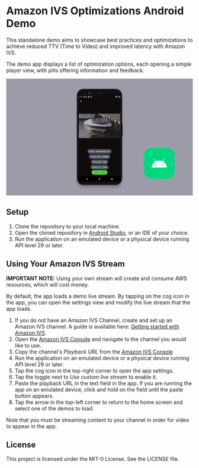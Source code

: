 # Amazon IVS Optimizations Android Demo

This standalone demo aims to showcase best practices and optimizations to achieve reduced TTV (Time to Video) and improved latency with Amazon IVS.

The demo app displays a list of optimization options, each opening a simple player view, with pills offering information and feedback.

<img src="app-screenshot.png" alt="An Android phone with a the demo application running on the screen." />

## Setup

1. Clone the repository to your local machine.
2. Open the cloned repository in [Android Studio](https://developer.android.com/studio), or an IDE of your choice.
3. Run the application on an emulated device or a physical device running API level 29 or later.

## Using Your Amazon IVS Stream

**IMPORTANT NOTE:** Using your own stream will create and consume AWS resources, which will cost money.

By default, the app loads a demo live stream. By tapping on the cog icon in the app, you can open the settings view and modify the live stream that the app loads.

1. If you do not have an Amazon IVS Channel, create and set up an Amazon IVS channel. A guide is available here: [Getting started with Amazon IVS](https://docs.aws.amazon.com/ivs/latest/userguide/GSIVS.html).
2. Open the [Amazon IVS Console](https://console.aws.amazon.com/ivs) and navigate to the channel you would like to use.
3. Copy the channel's _Playback URL_ from the [Amazon IVS Console](https://console.aws.amazon.com/ivs)
4. Run the application on an emulated device or a physical device running API level 29 or later.
5. Tap the cog icon in the top-right corner to open the app settings.
6. Tap the toggle next to _Use custom live stream_ to enable it.
7. Paste the playback URL in the text field in the app. If you are running the app on an emulated device, click and hold on the field until the paste button appears.
8. Tap the arrow in the top-left corner to return to the home screen and select one of the demos to load.

Note that you must be streaming content to your channel in order for video to appear in the app.

## License
This project is licensed under the MIT-0 License. See the LICENSE file.
